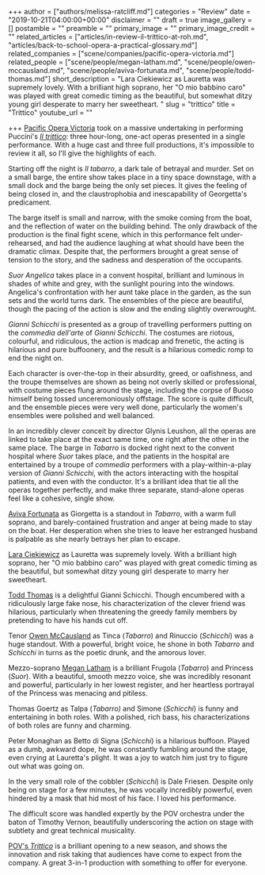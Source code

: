 +++
author = ["authors/melissa-ratcliff.md"]
categories = "Review"
date = "2019-10-21T04:00:00+00:00"
disclaimer = ""
draft = true
image_gallery = []
postamble = ""
preamble = ""
primary_image = ""
primary_image_credit = ""
related_articles = ["articles/in-review-il-trittico-at-roh.md", "articles/back-to-school-opera-a-practical-glossary.md"]
related_companies = ["scene/companies/pacific-opera-victoria.md"]
related_people = ["scene/people/megan-latham.md", "scene/people/owen-mccausland.md", "scene/people/aviva-fortunata.md", "scene/people/todd-thomas.md"]
short_description = "Lara Ciekiewicz as Lauretta was supremely lovely. With a brilliant high soprano, her \"O mio babbino caro\" was played with great comedic timing as the beautiful, but somewhat ditzy young girl desperate to marry her sweetheart. "
slug = "trittico"
title = "Trittico"
youtube_url = ""

+++
[Pacific Opera Victoria](/scene/companies/pacific-opera-victoria/) took on a massive undertaking in performing Puccini's [_Il trittico_](https://pacificopera.ca/event/il-trittico/): three hour-long, one-act operas presented in a single performance. With a huge cast and three full productions, it's impossible to review it all, so I'll give the highlights of each.

Starting off the night is _Il tabarro_, a dark tale of betrayal and murder. Set on a small barge, the entire show takes place in a tiny space downstage, with a small dock and the barge being the only set pieces. It gives the feeling of being closed in, and the claustrophobia and inescapability of Georgetta's predicament.

The barge itself is small and narrow, with the smoke coming from the boat, and the reflection of water on the building behind. The only drawback of the production is the final fight scene, which in this performance felt under-rehearsed, and had the audience laughing at what should have been the dramatic climax. Despite that, the performers brought a great sense of tension to the story, and the sadness and desperation of the occupants.

_Suor Angelica_ takes place in a convent hospital, brilliant and luminous in shades of white and grey, with the sunlight pouring into the windows. Angelica's confrontation with her aunt take place in the garden, as the sun sets and the world turns dark. The ensembles of the piece are beautiful, though the pacing of the action is slow and the ending slightly overwrought.

_Gianni Schicchi_ is presented as a group of travelling performers putting on the _commedia dell'arte_ of _Gianni Schicchi_. The costumes are riotous, colourful, and ridiculous, the action is madcap and frenetic, the acting is hilarious and pure buffoonery, and the result is a hilarious comedic romp to end the night on.

Each character is over-the-top in their absurdity, greed, or oafishness, and the troupe themselves are shown as being not overly skilled or professional, with costume pieces flung around the stage, including the corpse of Buoso himself being tossed unceremoniously offstage. The score is quite difficult, and the ensemble pieces were very well done, particularly the women's ensembles were polished and well balanced.

In an incredibly clever conceit by director Glynis Leushon, all the operas are linked to take place at the exact same time, one right after the other in the same place. The barge in _Tabarro_ is docked right next to the convent hospital where _Suor_ takes place, and the patients in the hospital are entertained by a troupe of _commedia_ performers with a play-within-a-play version of _Gianni Schicchi_, with the actors interacting with the hospital patients, and even with the conductor. It's a brilliant idea that tie all the operas together perfectly, and make three separate, stand-alone operas feel like a cohesive, single show.

[Aviva Fortunata](/scene/people/aviva-fortunata/) as Giorgetta is a standout in _Tabarro_, with a warm full soprano, and barely-contained frustration and anger at being made to stay on the boat. Her desperation when she tries to leave her estranged husband is palpable as she nearly betrays her plan to escape.

[Lara Ciekiewicz](/scene/people/lara-ciekiewicz/) as Lauretta was supremely lovely. With a brilliant high soprano, her "O mio babbino caro" was played with great comedic timing as the beautiful, but somewhat ditzy young girl desperate to marry her sweetheart.

[Todd Thomas](/scene/people/todd-thomas/) is a delightful Gianni Schicchi. Though encumbered with a ridiculously large fake nose, his characterization of the clever friend was hilarious, particularly when threatening the greedy family members by pretending to have his hands cut off.

Tenor [Owen McCausland](/scene/people/owen-mccausland/) as Tinca (_Tabarro_) and Rinuccio (_Schicchi_) was a huge standout. With a powerful, bright voice, he shone in both _Tabarro_ and _Schicchi_ in turns as the poetic drunk, and the amorous lover.

Mezzo-soprano [Megan Latham](/scene/people/megan-latham/) is a brilliant Frugola (_Tabarro_) and Princess (_Suor_). With a beautiful, smooth mezzo voice, she was incredibly resonant and powerful, particularly in her lowest register, and her heartless portrayal of the Princess was menacing and pitiless.

Thomas Goertz as Talpa (_Tabarro)_ and Simone (_Schicchi_) is funny and entertaining in both roles. With a polished, rich bass, his characterizations of both roles are funny and charming.

Peter Monaghan as Betto di Signa (_Schicchi_) is a hilarious buffoon. Played as a dumb, awkward dope, he was constantly fumbling around the stage, even crying at Lauretta's plight. It was a joy to watch him just try to figure out what was going on.

In the very small role of the cobbler (_Schicchi_) is Dale Friesen. Despite only being on stage for a few minutes, he was vocally incredibly powerful, even hindered by a mask that hid most of his face. I loved his performance.

The difficult score was handled expertly by the POV orchestra under the baton of Timothy Vernon, beautifully underscoring the action on stage with subtlety and great technical musicality.

[POV's _Trittico_](https://pacificopera.ca/event/il-trittico/) is a brilliant opening to a new season, and shows the innovation and risk taking that audiences have come to expect from the company. A great 3-in-1 production with something to offer for everyone.